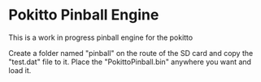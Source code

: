# Pokitto Pinball Engine
This is a work in progress pinball engine for the pokitto

Create a folder named "pinball" on the route of the SD card and copy the "test.dat" file to it. Place the "PokittoPinball.bin" anywhere you want and load it.
